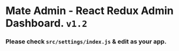 # Mate Admin - React Redux Admin Dashboard. `v1.2`

### Please check `src/settings/index.js` & edit as your app.
